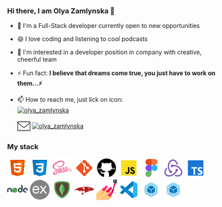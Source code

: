 ### Hi there, I am Olya Zamlynska 👋

- 🌱 I'm a Full-Stack developer currently open to new opportunities
- 😄 I love coding and listening to cool podcasts
- 🤔 I'm interested in a developer position in company with creative, cheerful
  team
- ⚡ Fun fact: **I believe that dreams come true, you just have to work on
  them...⚡**
- 📫 How to reach me, just lick on icon: <br/>
  <a target="_blank" rel="noopener noreferrer" href="https://t.me/olyazamlynska"><img align="center" src="https://www.vectorlogo.zone/logos/telegram/telegram-icon.svg" alt="olya_zamlynska" height="30" width="30" /></a>

  <a target="_blank" rel="noopener noreferrer" href="mailto:olyazamlynska@gmail.com"><img align="center" src="./img/mail.png" alt="olya_zamlynska" height="30" width="30" /></a>
  <a target="_blank" rel="noopener noreferrer" href="https://www.linkedin.com/in/olha-zamlynska"><img align="center" src="https://www.vectorlogo.zone/logos/linkedin/linkedin-tile.svg" alt="olya_zamlynska" height="30" width="30" /></a>

### My stack

![HTML](./img/html.png) ![CSS](./img/css.png) ![SASS](./img/sass.png)
![GIT](./img/git.png) ![GITHUB](./img/github.png) ![JS](./img/js.png)
![FIGMA](./img/figma.png) ![REDUX](./img/redux.png) ![TYPESCTIPT](./img/ts.png)
![GIT](./img/nodejs.png) ![GITHUB](./img/express.png) ![JS](./img/mongodb.png)
![GIT](./img/mongoose.png) ![GITHUB](./img/sc.png) ![JS](./img/vsc.png)
![JS](./img/webpack.png) ![JS](./img/webpack.png)

